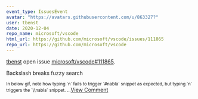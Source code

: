 ```yaml
---
event_type: IssuesEvent
avatar: "https://avatars.githubusercontent.com/u/863327?"
user: tbenst
date: 2020-12-04
repo_name: microsoft/vscode
html_url: https://github.com/microsoft/vscode/issues/111865
repo_url: https://github.com/microsoft/vscode
---
```


<a href='https://github.com/tbenst' target='_blank'>tbenst</a> open issue <a href='https://github.com/microsoft/vscode/issues/111865' target='_blank'>microsoft/vscode#111865</a>.

<p>Backslash breaks fuzzy search</p><small>In below gif, note how typing `n` fails to trigger `#nabla` snippet as expected, but typing `n` triggers the `\\nabla` snippet....</small><a href='https://github.com/microsoft/vscode/issues/111865' target='_blank'>View Comment</a>